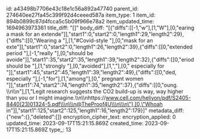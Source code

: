 id: a43498b7706e43c18e1c56a892a47740
parent_id: 274640ee27fa45c399f92d4ceeed587a
item_type: 1
item_id: 894b0899c87d4fcca5c5b09f966e78a2
item_updated_time: 1694963973361
title_diff: "[]"
body_diff: "[{\"diffs\":[[-1,\"w\"],[1,\"W\"],[0,\"earing a mask for an extende\"]],\"start1\":0,\"start2\":0,\"length1\":29,\"length2\":29},{\"diffs\":[[0,\"Wearing a \"],[1,\"#Covid-style \"],[0,\"mask for an exte\"]],\"start1\":0,\"start2\":0,\"length1\":26,\"length2\":39},{\"diffs\":[[0,\"extended period \"],[-1,\"really \"],[0,\"should be avoide\"]],\"start1\":35,\"start2\":35,\"length1\":39,\"length2\":32},{\"diffs\":[[0,\"eriod should be \"],[1,\"strongly \"],[0,\"avoided\"],[1,\",\"],[0,\" especially for \"]],\"start1\":45,\"start2\":45,\"length1\":39,\"length2\":49},{\"diffs\":[[0,\"ded, especially \"],[-1,\"for\"],[1,\"among\"],[0,\" pregnant women \"]],\"start1\":74,\"start2\":74,\"length1\":35,\"length2\":37},{\"diffs\":[[0,\"oung. \\\n\\\n\"],[1,\"Legit research suggests the CO2 build-up is way, way higher than you or I might imagine.\\\n\\\nhttps://www.cell.com/heliyon/pdf/S2405-8440(23)01324-5.pdf\\\n\\\n@TheProof4U\\\n\\\n\"],[0,\"Whoah in\"]],\"start1\":125,\"start2\":125,\"length1\":16,\"length2\":179}]"
metadata_diff: {"new":{},"deleted":[]}
encryption_cipher_text: 
encryption_applied: 0
updated_time: 2023-09-17T15:21:15.869Z
created_time: 2023-09-17T15:21:15.869Z
type_: 13